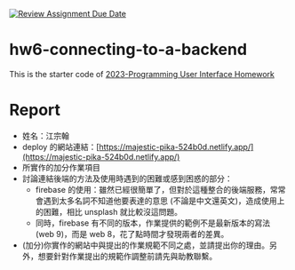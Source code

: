 [![Review Assignment Due Date](https://classroom.github.com/assets/deadline-readme-button-24ddc0f5d75046c5622901739e7c5dd533143b0c8e959d652212380cedb1ea36.svg)](https://classroom.github.com/a/v4VHUSr5)
# hw6-connecting-to-a-backend
This is the starter code of [2023-Programming User Interface Homework](https://hackmd.io/@akairisu/Sy8CUT3m3)

# Report
- 姓名：江宗翰
- deploy 的網站連結：[https://majestic-pika-524b0d.netlify.app/](https://majestic-pika-524b0d.netlify.app/)
- 所實作的加分作業項目
- 討論連結後端的方法及使用時遇到的困難或感到困惑的部分：
    - firebase 的使用：雖然已經很簡單了，但對於這種整合的後端服務，常常會遇到太多名詞不知道他要表達的意思 (不論是中文還英文)，造成使用上的困難，相比 unsplash 就比較沒這問題。
    - 同時，firebase 有不同的版本，作業提供的範例不是最新版本的寫法 (web 9)，而是 web 8，花了點時間才發現兩者的差異。
- (加分)你實作的網站中與提出的作業規範不同之處，並請提出你的理由。另外，想要針對作業提出的規範作調整前請先與助教聯繫。